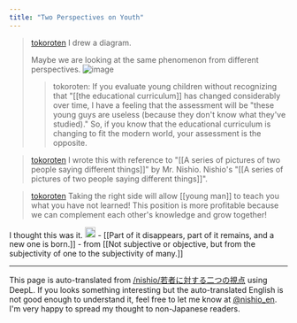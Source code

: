 ```yaml
---
title: "Two Perspectives on Youth"
---
```


> [tokoroten](https://twitter.com/tokoroten/status/1757403662882914370/photo/1) I drew a diagram.
>
>  Maybe we are looking at the same phenomenon from different perspectives.
>  ![image](https://gyazo.com/5d2a9043e9d3ca289cd1b4885c0f022e/thumb/1000)
>  >tokoroten: If you evaluate young children without recognizing that "[[the educational curriculum]] has changed considerably over time,
>  I have a feeling that the assessment will be "these young guys are useless (because they don't know what they've studied)."
>  So, if you know that the educational curriculum is changing to fit the modern world, your assessment is the opposite.

> [tokoroten](https://twitter.com/tokoroten/status/1757404332268654746) I wrote this with reference to "[[A series of pictures of two people saying different things]]" by Mr. Nishio. Nishio's "[[A series of pictures of two people saying different things]]".

> [tokoroten](https://twitter.com/tokoroten/status/1757405218843811869) Taking the right side will allow [[young man]] to teach you what you have not learned!
>  This position is more profitable because we can complement each other's knowledge and grow together!

I thought this was it.
<img src='https://scrapbox.io/api/pages/nishio-en/一部が消えて一部残り新しく生まれる/icon' alt='一部が消えて一部残り新しく生まれる.icon' height="19.5"/>
    - [[Part of it disappears, part of it remains, and a new one is born.]]
    - from  [[Not subjective or objective, but from the subjectivity of one to the subjectivity of many.]]

---
This page is auto-translated from [/nishio/若者に対する二つの視点](https://scrapbox.io/nishio/若者に対する二つの視点) using DeepL. If you looks something interesting but the auto-translated English is not good enough to understand it, feel free to let me know at [@nishio_en](https://twitter.com/nishio_en). I'm very happy to spread my thought to non-Japanese readers.